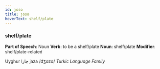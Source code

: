 ```yaml
---
id: ȷoso
title: ȷoso
hoverText: shelf/plate
---
```


### shelf/plate

**Part of Speech**: Noun
**Verb**: to be a shelf/plate
**Noun**: shelf/plate
**Modifier**: shelf/plate-related

Uyghur جازا jaza /d͡ʒɑzɑ/
*Turkic Language Family*